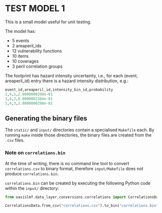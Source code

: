 # TEST MODEL 1

This is a small model useful for unit testing.

The model has:
 - 5 events
 - 2 areaperil_ids
 - 12 vulnerability functions
 - 10 items
 - 10 coverages
 - 3 peril correlation groups

The footprint has hazard intensity uncertainty, i.e., for each (event, areaperil_id) entry
there is a hazard intensity distribution, e.g.:
```py
event_id,areaperil_id,intensity_bin_id,probability
1,4,1,2.0000000298e-01
1,4,2,6.0000002384e-01
1,4,3,2.0000000298e-01
```

## Generating the binary files
The `static/` and `input/` directories contain a specialised `Makefile` each. 
By running `make` inside those directories, the binary files are created from the `.csv` files.

### Note on `correlations.bin`
At the time of writing, there is no command line tool to
convert `correlations.csv` to binary format, therefore `input/Makefile` does not produce `correlations.bin`. 

`correlations.bin` can be created by executing the following Python code within the `input/` directory:
```py
from oasislmf.data_layer.conversions.correlations import CorrelationsData

CorrelationsData.from_csv("correlations.csv").to_bin("correlations.bin")
```
